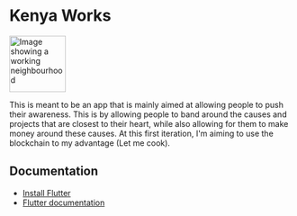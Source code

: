 # Kenya Works

<img src="https://images.pexels.com/photos/20470356/pexels-photo-20470356/free-photo-of-a-car-parked-to-help-repair-the-streetlight.jpeg?auto=compress&cs=tinysrgb&w=600/100/100#block" alt="Image showing a working neighbourhood" title="Image showing a working neighbourhood" width="100" height="100"/>

This is meant to be an app that is mainly aimed at allowing people to push their awareness. This is by allowing people to band around the causes and projects that are closest to their heart, while also allowing for them to make money around these causes. At this first iteration, I'm aiming to use the blockchain to my advantage (Let me cook).

## Documentation
-  [Install Flutter](https://docs.flutter.dev/get-started/install)
-  [Flutter documentation](https://docs.flutter.dev/)
